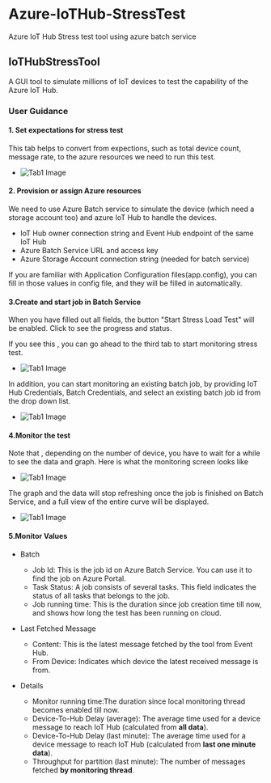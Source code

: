 # Azure-IoTHub-StressTest
Azure IoT Hub Stress test tool using azure batch service

## IoTHubStressTool
A GUI tool to simulate millions of IoT devices to test the capability of the Azure IoT Hub.

### User Guidance

#### 1. Set expectations for stress test
This tab helps to convert from expections, such as total device count, message rate, to the azure resources we need to run this test. 

- ![Tab1 Image](https://raw.githubusercontent.com/IoTChinaTeam/Azure-IoTHub-StressTest/doc/images/tab1.PNG)
#### 2. Provision or assign Azure resources
We need to use Azure Batch service to simulate the device (which need a storage account too) and azure IoT Hub to handle the devices.

- IoT Hub owner connection string and Event Hub endpoint of the same IoT Hub
- Azure Batch Service URL and access key
- Azure Storage Account connection string (needed for batch service)

If you are familiar with Application Configuration files(app.config), you can fill in those values in config file, and they will be filled in automatically.

#### 3.Create and start job in Batch Service

When you have filled out all fields, the button "Start Stress Load Test" will be enabled.
Click to see the progress and status.

If you see this , you can go ahead to the third tab to start monitoring stress test.
- ![Tab1 Image](https://raw.githubusercontent.com/IoTChinaTeam/Azure-IoTHub-StressTest/doc/images/tab2_2.PNG)

In addition,  you can start monitoring an existing batch job, by providing IoT Hub Credentials, Batch Credentials, and select an existing batch job id from the drop down list.
- ![Tab1 Image](https://raw.githubusercontent.com/IoTChinaTeam/Azure-IoTHub-StressTest/doc/images/existing.PNG)

#### 4.Monitor the test

Note that , depending on the number of device, you have to wait for a while to see the data and graph.
Here is what the monitoring screen looks like
- ![Tab1 Image](https://raw.githubusercontent.com/IoTChinaTeam/Azure-IoTHub-StressTest/doc/images/tab3.PNG)

The graph and the data will stop refreshing once the job is finished on Batch Service, and a full view of the entire curve will be displayed.
- ![Tab1 Image](https://raw.githubusercontent.com/IoTChinaTeam/Azure-IoTHub-StressTest/doc/images/finish.PNG)

#### 5.Monitor Values

- Batch
  - Job Id: This is the job id on Azure Batch Service. You can use it to find the job on Azure Portal.
  - Task Status: A job consists of several tasks. This field indicates the status of all tasks that belongs to the job.
  - Job running time: This is the duration since job creation time till now, and shows how long the test has been running on cloud.

- Last Fetched Message
  - Content: This is the latest message fetched by the tool from Event Hub.
  - From Device: Indicates which device the latest received message is from.

- Details
  - Monitor running time:The duration since local monitoring thread becomes enabled till now.
  - Device-To-Hub Delay (average): The average time used for a device message to reach IoT Hub (calculated from <b>all data</b>).
  - Device-To-Hub Delay (last minute): The average time used for a device message to reach IoT Hub (calculated from <b>last one minute data</b>).
  - Throughput for partition (last minute): The number of messages fetched <b>by monitoring thread</b>.

